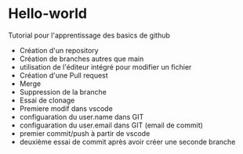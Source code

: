 # Hello-world

Tutorial pour l'apprentissage des basics de github

- Création d'un repository
- Création de branches autres que main
- utilisation de l'éditeur intégré pour modifier un fichier
- Création d'une Pull request
- Merge
- Suppression de la branche
- Essai de clonage
- Premiere modif dans vscode
- configuaration du user.name dans GIT
- configuaration du user.email dans GIT (email de commit)
- premier commit/push à partir de vscode
- deuxième essai de commit après avoir créer une seconde branche